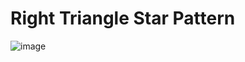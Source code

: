 # Right Triangle Star Pattern
![image](https://user-images.githubusercontent.com/75837613/135788892-d003b8df-e6aa-4d35-8916-df3f4f492592.png)
